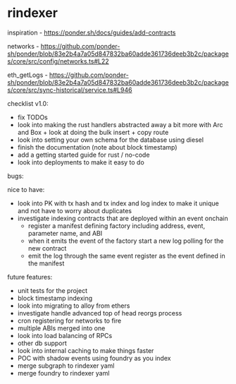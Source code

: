 # rindexer

inspiration - https://ponder.sh/docs/guides/add-contracts

networks - https://github.com/ponder-sh/ponder/blob/83e2b4a7a05d847832ba60adde361736deeb3b2c/packages/core/src/config/networks.ts#L22

eth_getLogs - https://github.com/ponder-sh/ponder/blob/83e2b4a7a05d847832ba60adde361736deeb3b2c/packages/core/src/sync-historical/service.ts#L946

checklist v1.0:
- fix TODOs
- look into making the rust handlers abstracted away a bit more with Arc and Box + look at doing the bulk insert + copy route
- look into setting your own schema for the database using diesel
- finish the documentation (note about block timestamp)
- add a getting started guide for rust / no-code
- look into deployments to make it easy to do

bugs:

nice to have:
- look into PK with tx hash and tx index and log index to make it unique and not have to worry about duplicates
- investigate indexing contracts that are deployed within an event onchain
  - register a manifest defining factory including address, event, parameter name, and ABI
  - when it emits the event of the factory start a new log polling for the new contract
  - emit the log through the same event register as the event defined in the manifest

future features:
- unit tests for the project
- block timestamp indexing
- look into migrating to alloy from ethers
- investigate handle advanced top of head reorgs process
- cron registering for networks to fire
- multiple ABIs merged into one
- look into load balancing of RPCs
- other db support
- look into internal caching to make things faster
- POC with shadow events using foundry as you index
- merge subgraph to rindexer yaml
- merge foundry to rindexer yaml
